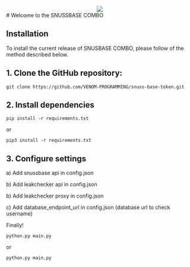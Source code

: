<div align="center">
  <img src="https://www.thestoryoftexas.com/upload/images/events/movies/venomwisp-banner.png">
</div>
# Welcome to the SNUSSBASE COMBO

## Installation

To install the current release of SNUSBASE COMBO, please follow of the method described below.


## 1. Clone the GitHub repository:

```shell
git clone https://github.com/VENOM-PROGRAMMING/snuss-base-token.git
```

## 2. Install dependencies

```shell
pip install -r requirements.txt
```
or
```shell
pip3 install -r requirements.txt
```

## 3. Configure settings

  a) Add snussbase api in config.json
  
  b) Add leakchecker api in config.json
  
  b) Add leakchecker proxy in config.json

  c) Add database_endpoint_url  in config.json (database url to check username)

Finally!

```shell
python.py main.py
```
or
```shell
python.py main.py
```




